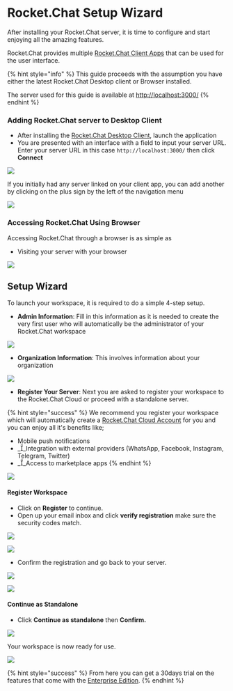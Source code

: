# Rocket.Chat Setup Wizard

After installing your Rocket.Chat server, it is time to configure and start enjoying all the amazing features.

Rocket.Chat provides multiple [Rocket.Chat Client Apps](../installing-client-apps/) that can be used for the user interface.

{% hint style="info" %}
This guide proceeds with the assumption you have either the latest Rocket.Chat Desktop client or Browser installed.

The server used for this guide is available at [http://localhost:3000/](http://localhost:3000)
{% endhint %}

### Adding Rocket.Chat server to Desktop Client

* After installing the [Rocket.Chat Desktop Client](../installing-client-apps/#desktop-apps), launch the application
* You are presented with an interface with a field to input your server URL. Enter your server URL in this case `http://localhost:3000/` then click **Connect**

![](<../../.gitbook/assets/image (675) (1).png>)

If you initially had any server linked on your client app, you can add another by clicking on the plus sign by the left of the navigation menu

![](<../../.gitbook/assets/image (695) (1).png>)

### Accessing Rocket.Chat Using Browser

Accessing Rocket.Chat through a browser is as simple as

* Visiting your server with your browser

![](<../../.gitbook/assets/image (688).png>)

## Setup Wizard

To launch your workspace, it is required to do a simple 4-step setup.

* **Admin Information**: Fill in this information as it is needed to create the very first user who will automatically be the administrator of your Rocket.Chat workspace

![](<../../.gitbook/assets/image (671) (1).png>)

* **Organization Information**: This involves information about your organization

![](<../../.gitbook/assets/image (672) (1).png>)

* **Register Your Server**: Next you are asked to register your workspace to the Rocket.Chat Cloud or proceed with a standalone server.

{% hint style="success" %}
We recommend you register your workspace which will automatically create a [Rocket.Chat Cloud Account](../../rocket.chat-saas/cloud-account/) for you and you can enjoy all it's benefits like;

* Mobile push notifications
* \_\_Integration with external providers (WhatsApp, Facebook, Instagram, Telegram, Twitter)
* \_\_Access to marketplace apps
{% endhint %}

![](<../../.gitbook/assets/image (650).png>)

#### Register Workspace

* Click on **Register** to continue.
* Open up your email inbox and click **verify registration** make sure the security codes match.

![](<../../.gitbook/assets/image (636).png>)

![](<../../.gitbook/assets/image (645) (1).png>)

* Confirm the registration and go back to your server.

![](<../../.gitbook/assets/image (679) (1) (1).png>)

![](<../../.gitbook/assets/image (696) (1).png>)

#### Continue as Standalone

* Click **Continue as standalone** then **Confirm.**

![](<../../.gitbook/assets/image (692).png>)

Your workspace is now ready for use.

![](<../../.gitbook/assets/image (676) (1) (1).png>)

{% hint style="success" %}
From here you can get a 30days trial on the features that come with the [Enterprise Edition](../../guides/enterprise-edition-trial/).
{% endhint %}
